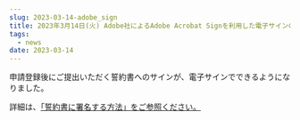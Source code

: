 ```yaml
---
slug: 2023-03-14-adobe_sign
title: 2023年3月14日(火) Adobe社によるAdobe Acrobat Signを利用した電子サインの導入
tags:
  - news
date: 2023-03-14
---
```


<!-- truncate -->

申請登録後にご提出いただく誓約書へのサインが、電子サインでできるようになりました。

詳細は、[「誓約書に署名する方法」をご参照ください。](/application/agreement_signing)
